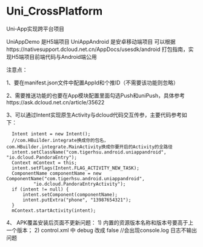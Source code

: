 # Uni_CrossPlatform
Uni-App实现跨平台项目

UniAppDemo 是H5端项目
UniAppAndroid 是安卓移动端项目
可以根据https://nativesupport.dcloud.net.cn/AppDocs/usesdk/android 打包指南，实现H5端项目前端代码与Android端公用

注意点：

1、要在manifest.json文件中配置AppId和个推ID（不需要该功能则忽略）

2、需要推送功能的也要在App模块配置里面勾选Push和uniPush，具体参考https://ask.dcloud.net.cn/article/35622

3、可以通过Intent实现原生Activity与dcloud代码交互传参，主要代码参考如下：


      Intent intent = new Intent();
      //com.HBuilder.integrate换成你的包名，com.HBuilder.integrate.MainActivity换成你要开启的Activity的全路径
      intent.setClassName("com.tigerhsu.android.uniappandroid", "io.dcloud.PandoraEntry"); 
      Context mContext = this;
      intent.setFlags(Intent.FLAG_ACTIVITY_NEW_TASK);
      ComponentName componentName = new ComponentName("com.tigerhsu.android.uniappandroid",
              "io.dcloud.PandoraEntryActivity");
      if (intent != null) {
          intent.setComponent(componentName);
          intent.putExtra("phone", "13987654321");
      }
      mContext.startActivity(intent);

4、 APK覆盖安装后页面不更新问题：
      1) 内置的资源版本名称和版本号要高于上一个版本；
      2) control.xml 中 debug 改成 false  //会出现console.log 日志不输出问题
